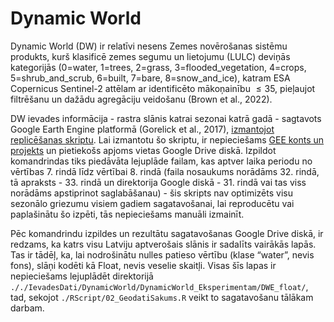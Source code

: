# Dynamic World

Dynamic World (DW) ir relatīvi nesens Zemes novērošanas sistēmu produkts, kurš 
klasificē zemes segumu un lietojumu (LULC) deviņās 
kategorijās (0=water, 1=trees, 2=grass, 3=flooded_vegetation, 4=crops, 5=shrub_and_scrub, 6=built, 7=bare, 8=snow_and_ice), 
katram ESA Copernicus Sentinel-2 attēlam ar identificēto mākoņainību $\le 35$, 
pieļaujot filtrēšanu un dažādu agregāciju veidošanu (Brown et al., 2022).

DW ievades informācija - rastra slānis katrai sezonai katrā gadā - sagtavots 
Google Earth Engine platformā (Gorelick et al., 2017), [izmantojot replicēšanas skriptu](https://code.earthengine.google.com/941bb1a16331727787bb3fc1bbbda95b?noload=true). 
Lai izmantotu šo skriptu, ir nepieciešams [GEE konts un projekts](https://code.earthengine.google.com/register) 
un pietiekošs apjoms vietas Google Drive diskā. Izpildot komandrindas tiks piedāvāta 
lejuplāde failam, kas aptver laika periodu no vērtības 7. rindā līdz vērtībai 8. 
rindā (faila nosaukums norādāms 32. rindā, tā apraksts - 33. rindā un direktorija 
Google diskā - 31. rindā vai tas viss norādāms apstiprinot saglabāšanau) - šis 
skripts nav optimizēts visu sezonālo griezumu visiem gadiem sagatavošanai, lai 
reproducētu vai paplašinātu šo izpēti, tās nepieciešams manuāli izmainīt.

Pēc komandrindu izpildes un rezultātu sagatavošanas Google Drive diskā, ir 
redzams, ka katrs visu Latviju aptverošais slānis ir sadalīts vairākās lapās. Tas 
ir tādēļ, ka, lai nodrošinātu nulles patieso vērtību (klase “water”, nevis fons), slāņi 
kodēti kā Float, nevis veselie skaitļi. Visas šīs lapas ir nepieciešams lejuplādēt 
direktorijā `././IevadesDati/DynamicWorld/DynamicWorld_Eksperimentam/DWE_float/`, tad, 
sekojot `./RScript/02_GeodatiSakums.R` veikt to sagatavošanu tālākam darbam.